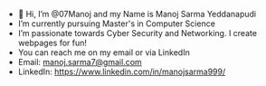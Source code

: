 - 👋 Hi, I’m @07Manoj and my Name is Manoj Sarma Yeddanapudi
-  I’m currently pursuing  Master's in Computer Science
-  I’m passionate towards Cyber Security and Networking. I create webpages for fun!
-  You can reach me on my email or via LinkedIn 
-  Email: manoj.sarma7@gmail.com
-  LinkedIn: https://www.linkedin.com/in/manojsarma999/

<!---
07Manoj/07Manoj is a ✨ special ✨ repository because its `README.md` (this file) appears on your GitHub profile.
You can click the Preview link to take a look at your changes.
--->
